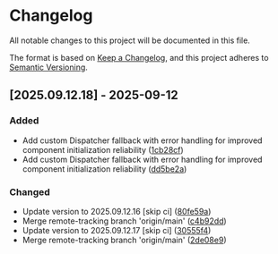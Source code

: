# Changelog

All notable changes to this project will be documented in this file.

The format is based on [Keep a Changelog](https://keepachangelog.com/en/1.0.0/),
and this project adheres to [Semantic Versioning](https://semver.org/spec/v2.0.0.html).

## [2025.09.12.18] - 2025-09-12

### Added

* Add custom Dispatcher fallback with error handling for improved component initialization reliability ([1cb28cf](https://github.com/N6REJ/bears_aichatbot/commit/1cb28cf))
* Add custom Dispatcher fallback with error handling for improved component initialization reliability ([dd5be2a](https://github.com/N6REJ/bears_aichatbot/commit/dd5be2a))

### Changed

* Update version to 2025.09.12.16 [skip ci] ([80fe59a](https://github.com/N6REJ/bears_aichatbot/commit/80fe59a))
* Merge remote-tracking branch 'origin/main' ([c4b92dd](https://github.com/N6REJ/bears_aichatbot/commit/c4b92dd))
* Update version to 2025.09.12.17 [skip ci] ([30555f4](https://github.com/N6REJ/bears_aichatbot/commit/30555f4))
* Merge remote-tracking branch 'origin/main' ([2de08e9](https://github.com/N6REJ/bears_aichatbot/commit/2de08e9))

